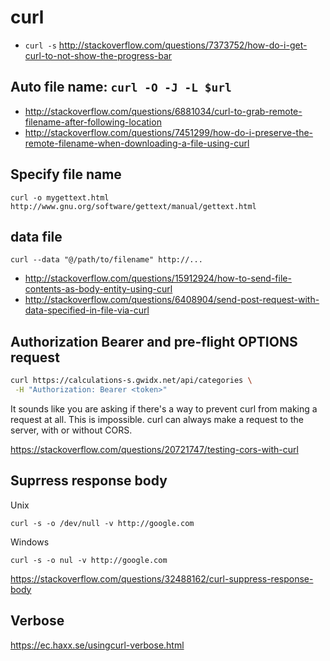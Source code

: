 # curl

- `curl -s` http://stackoverflow.com/questions/7373752/how-do-i-get-curl-to-not-show-the-progress-bar

## Auto file name: `curl -O -J -L $url`

- http://stackoverflow.com/questions/6881034/curl-to-grab-remote-filename-after-following-location
- http://stackoverflow.com/questions/7451299/how-do-i-preserve-the-remote-filename-when-downloading-a-file-using-curl

## Specify file name

`curl -o mygettext.html http://www.gnu.org/software/gettext/manual/gettext.html`

## data file

`curl --data "@/path/to/filename" http://...`

- http://stackoverflow.com/questions/15912924/how-to-send-file-contents-as-body-entity-using-curl
- http://stackoverflow.com/questions/6408904/send-post-request-with-data-specified-in-file-via-curl

## Authorization Bearer and pre-flight OPTIONS request

```bash
curl https://calculations-s.gwidx.net/api/categories \
 -H "Authorization: Bearer <token>"
```

It sounds like you are asking if there's a way to prevent curl from making a request at all. This is impossible. curl can always make a request to the server, with or without CORS.

https://stackoverflow.com/questions/20721747/testing-cors-with-curl

## Suprress response body

Unix

`curl -s -o /dev/null -v http://google.com`

Windows

`curl -s -o nul -v http://google.com`

https://stackoverflow.com/questions/32488162/curl-suppress-response-body

## Verbose

https://ec.haxx.se/usingcurl-verbose.html
